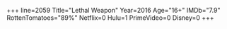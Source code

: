 +++
line=2059
Title="Lethal Weapon"
Year=2016
Age="16+"
IMDb="7.9"
RottenTomatoes="89%"
Netflix=0
Hulu=1
PrimeVideo=0
Disney=0
+++

